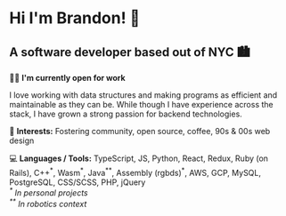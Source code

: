 # Hi I'm Brandon! 🍃
## A software developer based out of NYC 🏙

🙋‍♀️ **I'm currently open for work**

I love working with data structures and making programs as efficient and maintainable as they can be. While though I have experience across the stack, I have grown a strong passion for backend technologies. 

🎉 **Interests:** Fostering community, open source, coffee, 90s & 00s web design

💻 **Languages / Tools:** TypeScript, JS, Python, React, Redux, Ruby (on Rails), C++<sup>\*</sup>, Wasm<sup>\*</sup>, Java<sup>\*\*</sup>, Assembly (rgbds)<sup>*</sup>, AWS, GCP, MySQL, PostgreSQL, CSS/SCSS, PHP, jQuery<br>
*<sup>\*</sup> In personal projects<br>*
*<sup>\*\*</sup> In robotics context*



<!--
**walshyb/walshyb** is a ✨ _special_ ✨ repository because its `README.md` (this file) appears on your GitHub profile.

Here are some ideas to get you started:

- 🔭 I’m currently working on ...
- 🌱 I’m currently learning ...
- 👯 I’m looking to collaborate on ...
- 🤔 I’m looking for help with ...
- 💬 Ask me about ...
- 📫 How to reach me: ...
- 😄 Pronouns: ...
- ⚡ Fun fact: ...
-->

